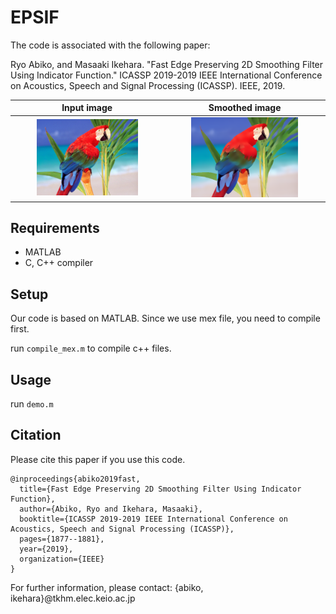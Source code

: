 # EPSIF
The code is associated with the following paper:

Ryo Abiko, and Masaaki Ikehara. "Fast Edge Preserving 2D Smoothing Filter Using Indicator Function." ICASSP 2019-2019 IEEE International Conference on Acoustics, Speech and Signal Processing (ICASSP). IEEE, 2019.


|Input image|Smoothed image|
|:--:|:--:|
|<img src="images/bird.png" width=70%>|<img src="images/smoothed_image.png" width=70%>|

## Requirements
- MATLAB
- C, C++ compiler

## Setup
Our code is based on MATLAB.
Since we use mex file, you need to compile first.

run `compile_mex.m` to compile c++ files.

## Usage
run `demo.m`

## Citation
Please cite this paper if you use this code. 

```
@inproceedings{abiko2019fast,
  title={Fast Edge Preserving 2D Smoothing Filter Using Indicator Function},
  author={Abiko, Ryo and Ikehara, Masaaki},
  booktitle={ICASSP 2019-2019 IEEE International Conference on Acoustics, Speech and Signal Processing (ICASSP)},
  pages={1877--1881},
  year={2019},
  organization={IEEE}
}
```


For further information, please contact: {abiko, ikehara}@tkhm.elec.keio.ac.jp


